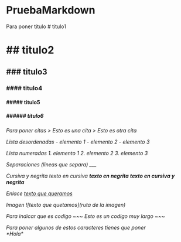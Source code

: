 # PruebaMarkdown

Para poner titulo
	# titulo1 <h1>
	## titulo2 <h2>
	### titulo3 <h3>
	#### titulo4 <h4>
	##### titulo5 <h5>
	###### titulo6 <h6>

Para poner citas
	> Esto es una cita
	> Esto es otra cita

Lista desordenadas
	- elemento 1
	- elemento 2
	- elemento 3

Lista numeradas
	1. elemento 1
	2. elemento 2
	3. elemento 3


Separaciones (lineas que separa)
	___

Cursiva y negrita
	*texto en cursiva*
	**texto en negrita**
	***texto en cursiva y negrita***

Enlace
	[texto que queramos](URL)

Imagen
	![texto que quetamos](ruta de la imagen)

Para indicar que es codigo
	~~~
	Esto es un 
	codigo muy largo
	~~~

Para poner algunos de estos caracteres tienes que poner \
	\*Hola*
